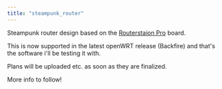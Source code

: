 ```yaml
---
title: "steampunk_router"
---
```

Steampunk router design based on the [Routerstaion Pro](http://www.ubnt.com/rspro) board.

This is now supported in the latest openWRT release (Backfire) and that's the software i'll be testing it with.

Plans will be uploaded etc. as soon as they are finalized.

More info to follow!
